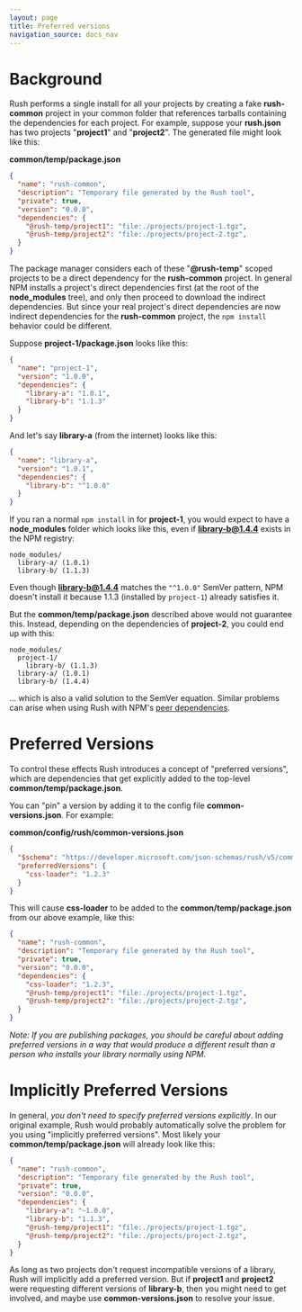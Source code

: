 ```yaml
---
layout: page
title: Preferred versions
navigation_source: docs_nav
---
```


# Background

Rush performs a single install for all your projects by creating a fake **rush-common** project in your common folder that references tarballs containing the dependencies for each project. For example, suppose your **rush.json** has two projects "**project1**" and "**project2**".  The generated file might look like this:

**common/temp/package.json**
```json
{
  "name": "rush-common",
  "description": "Temporary file generated by the Rush tool",
  "private": true,
  "version": "0.0.0",
  "dependencies": {
    "@rush-temp/project1": "file:./projects/project-1.tgz",
    "@rush-temp/project2": "file:./projects/project-2.tgz",
  }
}
```

The package manager considers each of these "**@rush-temp**" scoped projects to be a direct dependency for the **rush-common** project. In general NPM installs a project's direct dependencies first (at the root of the **node_modules** tree), and only then proceed to download the indirect dependencies.  But since your real project's direct dependencies are now indirect dependencies for the **rush-common** project, the `npm install` behavior could be different.

Suppose **project-1/package.json** looks like this:

```json
{
  "name": "project-1",
  "version": "1.0.0",
  "dependencies": {
    "library-a": "1.0.1",
    "library-b": "1.1.3"
  }
}
```

And let's say **library-a** (from the internet) looks like this:

```json
{
  "name": "library-a",
  "version": "1.0.1",
  "dependencies": {
    "library-b": "^1.0.0"
  }
}
```

If you ran a normal `npm install` in for **project-1**, you would expect to have a **node_modules** folder which looks like this, even if **library-b@1.4.4** exists in the NPM registry:

```
node_modules/
  library-a/ (1.0.1)
  library-b/ (1.1.3)
```

Even though **library-b@1.4.4** matches the `"^1.0.0"` SemVer pattern, NPM doesn't install it because 1.1.3 (installed by `project-1`) already satisfies it.

But the **common/temp/package.json** described above would not guarantee this. Instead, depending on the dependencies of **project-2**, you could end up with this:

```
node_modules/
  project-1/
    library-b/ (1.1.3)
  library-a/ (1.0.1)
  library-b/ (1.4.4)
```

... which is also a valid solution to the SemVer equation.  Similar problems can arise when using Rush with NPM's [peer dependencies](https://nodejs.org/en/blog/npm/peer-dependencies/).

# Preferred Versions

To control these effects Rush introduces a concept of "preferred versions", which are dependencies that get explicitly added to the top-level **common/temp/package.json**.

You can "pin" a version by adding it to the config file **common-versions.json**.  For example:

**common/config/rush/common-versions.json**
```json
{
  "$schema": "https://developer.microsoft.com/json-schemas/rush/v5/common-versions.schema.json",
  "preferredVersions": {
    "css-loader": "1.2.3"
  }
}
```

This will cause **css-loader** to be added to the **common/temp/package.json** from our above example, like this:

```json
{
  "name": "rush-common",
  "description": "Temporary file generated by the Rush tool",
  "private": true,
  "version": "0.0.0",
  "dependencies": {
    "css-loader": "1.2.3",
    "@rush-temp/project1": "file:./projects/project-1.tgz",
    "@rush-temp/project2": "file:./projects/project-2.tgz",
  }
}
```

*Note: If you are publishing packages, you should be careful about adding preferred versions in a way that would produce a different result than a person who installs your library normally using NPM.*

# Implicitly Preferred Versions

In general, *you don't need to specify preferred versions explicitly*.  In our original example, Rush would probably automatically solve the problem for you using "implicitly preferred versions".  Most likely your **common/temp/package.json** will already look like this:

```json
{
  "name": "rush-common",
  "description": "Temporary file generated by the Rush tool",
  "private": true,
  "version": "0.0.0",
  "dependencies": {
    "library-a": "~1.0.0",
    "library-b": "1.1.3",
    "@rush-temp/project1": "file:./projects/project-1.tgz",
    "@rush-temp/project2": "file:./projects/project-2.tgz",
  }
}
```

As long as two projects don't request incompatible versions of a library, Rush will implicitly add a preferred version.  But if **project1** and **project2** were requesting different versions of **library-b**, then you might need to get involved, and maybe use **common-versions.json** to resolve your issue.
